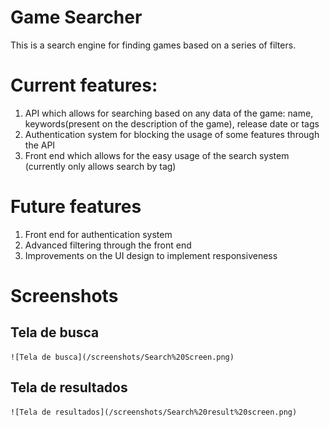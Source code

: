 # Game Searcher
This is a search engine for finding games based on a series of filters. 

# Current features:
1. API which allows for searching based on any data of the game: name, keywords(present on the description of the game), release date or tags
2. Authentication system for blocking the usage of some features through the API
3. Front end which allows for the easy usage of the search system (currently only allows search by tag) 

# Future features
1. Front end for authentication system
2. Advanced filtering through the front end 
3. Improvements on the UI design to implement responsiveness

# Screenshots

## Tela de busca

    ![Tela de busca](/screenshots/Search%20Screen.png)

## Tela de resultados

    ![Tela de resultados](/screenshots/Search%20result%20screen.png)
